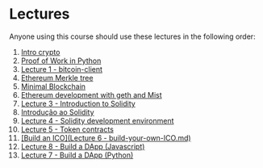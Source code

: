 # Lectures

Anyone using this course should use these lectures in the following order:

1. [Intro crypto](intro_cripto.ipynb)
1. [Proof of Work in Python](https://github.com/bstnbuck/Proof-of-Work/blob/master/python/pow.py)
1. [Lecture 1 - bitcoin-client](Lecture%201%20-%20bitcoin-client.md)
1. [Ethereum Merkle tree](Ethereum_merkle.ipynb)
1. [Minimal Blockchain](Minimal%20Blockchain.ipynb)
1. [Ethereum development with geth and Mist](Lecture%202%20-%20ethereum_dev.md)
1. [Lecture 3 - Introduction to Solidity](Intro_to_Solidity.md)
2. [Introdução ao Solidity](https://github.com/fccoelho/Curso_Blockchain/blob/master/lectures/Lecture%203%20-%20Solidity_pt.md)
3. [Lecture 4 - Solidity development environment](Lecture%204%20-%20Solidity%20development%20environment.md)
4. [Lecture 5 - Token contracts](Lecture%205%20-%20token-contracts.md)
5. [[Build an ICO](Lecture 6 - build-your-own-ICO.md)](https://github.com/fccoelho/Curso_Blockchain/blob/master/lectures/Lecture%206%20-%20build-your-own-ICO.md)
6. [Lecture 8 - Build a DApp (Javascript)](Lecture%208%20-%20build-DApp-with-Webpack.md)
7. [Lecture 7 - Build a DApp (Python)](Lecture%207%20-%20build-dapp-python.md)
